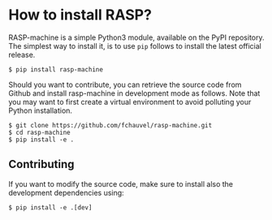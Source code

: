 # How to install RASP?

RASP-machine is a simple Python3 module, available on the PyPI
repository. The simplest way to install it, is to use `pip` follows to
install the latest official release.

```shell-session
$ pip install rasp-machine
```

Should you want to contribute, you can retrieve the source code from
Github and install rasp-machine in development mode as follows. Note
that you may want to first create a virtual environment to avoid
polluting your Python installation.

```shell-session
$ git clone https://github.com/fchauvel/rasp-machine.git
$ cd rasp-machine
$ pip install -e . 
```

## Contributing

If you want to modify the source code, make sure to install also the
development dependencies using:

```shell-session
$ pip install -e .[dev]
```

